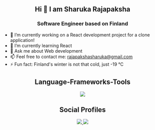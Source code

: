 
<h2 align="center"> Hi 👋 I am Sharuka Rajapaksha</h2>
<h3 align= "center"> Software Engineer based on Finland </h3>

- 🔭 I’m currently working on a React development project for a clone application!
- 🌱 I’m currently learning React 
- 💬 Ask me about Web development
- 📫 Feel free to contact me: rajapakshasharuka@gmail.com
- ⚡ Fun fact: Finland's winter is not that cold, just -19 °C

<h2 align="center"> Language-Frameworks-Tools </h2>

<div align = "center">
<a href="https://skillicons.dev">
<img src="https://skillicons.dev/icons?i=nodejs,react,javascript,java,github,python,mysql,html,css,vscode,figma,git," >
</a>
</div>

<h2 align="center"> Social Profiles </h2>

<div align = "center">
<a href="https://skillicons.dev">
<a href="https://www.linkedin.com/in/sharuka-rajapaksha-243bba170/"><img src="https://skillicons.dev/icons?i=linkedin">
<a href="https://www.linkedin.com/in/sharuka-rajapaksha-243bba170/"><img src="https://skillicons.dev/icons?i=hashnode">
</a>
</div>

<!--
<a href="https://medium.com/@sharukaa"><img src="https://github.com/Sandeepana/Sandeepana/assets/53207620/5d79528c-6573-4627-b1bf-f9e95a0db468" width="55" height="55">

**Sandeepana/Sandeepana** is a ✨ _special_ ✨ repository because its `README.md` (this file) appears on your GitHub profile.

<h3 align= "center"> A Passionate Software Developer from Finland </h3>


Here are some ideas to get you started:

- 🔭 I’m currently working on ...
- 🌱 I’m currently learning React Native
- 👯 I’m looking to collaborate on ...
- 🤔 I’m looking for help with ...
- 💬 Ask me about React, Android
- 📫 How to reach me: rajapakshasharuka@gmail.com
- 😄 Pronouns: ...
- ⚡ Fun fact: Winter in Finland is not that cold.
-->
